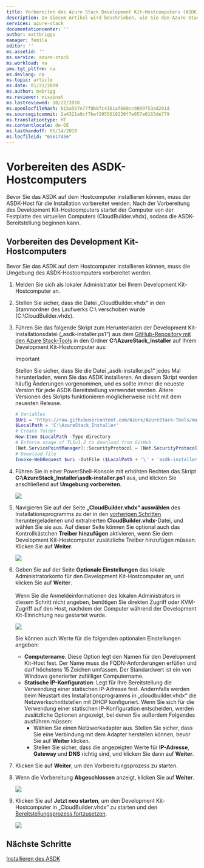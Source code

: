 ```yaml
---
title: Vorbereiten des Azure Stack Development Kit-Hostcomputers (ASDK) | Microsoft-Dokumentation
description: In diesem Artikel wird beschrieben, wie Sie den Azure Stack Development Kit-Hostcomputer für die ASDK-Installation vorbereiten.
services: azure-stack
documentationcenter: ''
author: mattbriggs
manager: femila
editor: ''
ms.assetid: ''
ms.service: azure-stack
ms.workload: na
pms.tgt_pltfrm: na
ms.devlang: na
ms.topic: article
ms.date: 01/21/2019
ms.author: mabrigg
ms.reviewer: misainat
ms.lastreviewed: 10/22/2018
ms.openlocfilehash: b15a5b7e77f0b8fc4361af669cc9099753ad201d
ms.sourcegitcommit: 2a4321a9cf7bef2955610230f7e057e0163de779
ms.translationtype: HT
ms.contentlocale: de-DE
ms.lasthandoff: 05/14/2019
ms.locfileid: "65617456"
---
```

# <a name="prepare-the-asdk-host-computer"></a>Vorbereiten des ASDK-Hostcomputers
Bevor Sie das ASDK auf dem Hostcomputer installieren können, muss der ASDK-Host für die Installation vorbereitet werden. Nach der Vorbereitung des Development Kit-Hostcomputers startet der Computer von der Festplatte des virtuellen Computers (CloudBuilder.vhdx), sodass die ASDK-Bereitstellung beginnen kann.

## <a name="prepare-the-development-kit-host-computer"></a>Vorbereiten des Development Kit-Hostcomputers
Bevor Sie das ASDK auf dem Hostcomputer installieren können, muss die Umgebung des ASDK-Hostcomputers vorbereitet werden.
1. Melden Sie sich als lokaler Administrator bei Ihrem Development Kit-Hostcomputer an.
2. Stellen Sie sicher, dass die Datei „CloudBuilder.vhdx“ in den Stammordner des Laufwerks C:\ verschoben wurde (C:\CloudBuilder.vhdx).
3. Führen Sie das folgende Skript zum Herunterladen der Development Kit-Installationsdatei („asdk-installer.ps1“) aus dem [GitHub-Repository mit den Azure Stack-Tools](https://github.com/Azure/AzureStack-Tools) in den Ordner **C:\AzureStack_Installer** auf Ihrem Development Kit-Hostcomputer aus:

   > [!IMPORTANT]
   > Stellen Sie sicher, dass Sie die Datei „asdk-installer.ps1“ jedes Mal herunterladen, wenn Sie das ASDK installieren. An diesem Skript werden häufig Änderungen vorgenommen, und es sollte immer die neueste Version für jede ASDK-Bereitstellung verwendet werden. Ältere Versionen des Skripts funktionieren möglicherweise nicht mit dem neuesten Release.

   ```powershell
   # Variables
   $Uri = 'https://raw.githubusercontent.com/Azure/AzureStack-Tools/master/Deployment/asdk-installer.ps1'
   $LocalPath = 'C:\AzureStack_Installer'
   # Create folder
   New-Item $LocalPath -Type directory
   # Enforce usage of TLSv1.2 to download from GitHub
   [Net.ServicePointManager]::SecurityProtocol = [Net.SecurityProtocolType]::Tls12
   # Download file
   Invoke-WebRequest $uri -OutFile ($LocalPath + '\' + 'asdk-installer.ps1')
   ```

4. Führen Sie in einer PowerShell-Konsole mit erhöhten Rechten das Skript **C:\AzureStack_Installer\asdk-installer.ps1** aus, und klicken Sie anschließend auf **Umgebung vorbereiten**.

    ![](media/asdk-prepare-host/1.PNG) 

5. Navigieren Sie auf der Seite **„CloudBuilder.vhdx“ auswählen** des Installationsprogramms zu der in den [vorherigen Schritten](asdk-download.md) heruntergeladenen und extrahierten **CloudBuilder.vhdx**-Datei, und wählen Sie sie aus. Auf dieser Seite können Sie optional auch das Kontrollkästchen **Treiber hinzufügen** aktivieren, wenn Sie dem Development Kit-Hostcomputer zusätzliche Treiber hinzufügen müssen. Klicken Sie auf **Weiter**.  

    ![](media/asdk-prepare-host/2.PNG)

6. Geben Sie auf der Seite **Optionale Einstellungen** das lokale Administratorkonto für den Development Kit-Hostcomputer an, und klicken Sie auf **Weiter**.<br><br>Wenn Sie die Anmeldeinformationen des lokalen Administrators in diesem Schritt nicht angeben, benötigen Sie direkten Zugriff oder KVM-Zugriff auf den Host, nachdem der Computer während der Development Kit-Einrichtung neu gestartet wurde.

   ![](media/asdk-prepare-host/3.PNG)

    Sie können auch Werte für die folgenden optionalen Einstellungen angeben:
    - **Computername**: Diese Option legt den Namen für den Development Kit-Host fest. Der Name muss die FQDN-Anforderungen erfüllen und darf höchstens 15 Zeichen umfassen. Der Standardwert ist ein von Windows generierter zufälliger Computername.
    - **Statische IP-Konfiguration**: Legt für Ihre Bereitstellung die Verwendung einer statischen IP-Adresse fest. Andernfalls werden beim Neustart des Installationsprogramms in „cloudbuilder.vhdx“ die Netzwerkschnittstellen mit DHCP konfiguriert. Wenn Sie sich für die Verwendung einer statischen IP-Konfiguration entscheiden, werden zusätzliche Optionen angezeigt, bei denen Sie außerdem Folgendes ausführen müssen:
      - Wählen Sie einen Netzwerkadapter aus. Stellen Sie sicher, dass Sie eine Verbindung mit dem Adapter herstellen können, bevor Sie auf **Weiter** klicken.
      - Stellen Sie sicher, dass die angezeigten Werte für **IP-Adresse**, **Gateway** und **DNS** richtig sind, und klicken Sie dann auf **Weiter**.
13. Klicken Sie auf **Weiter**, um den Vorbereitungsprozess zu starten.
14. Wenn die Vorbereitung **Abgeschlossen** anzeigt, klicken Sie auf **Weiter**.

    ![](media/asdk-prepare-host/4.PNG)

15. Klicken Sie auf **Jetzt neu starten**, um den Development Kit-Hostcomputer in „CloudBuilder.vhdx“ zu starten und den [Bereitstellungsprozess fortzusetzen](asdk-install.md).

    ![](media/asdk-prepare-host/5.PNG)


## <a name="next-steps"></a>Nächste Schritte
[Installieren des ASDK](asdk-install.md)
